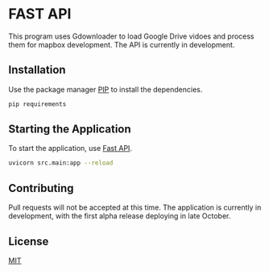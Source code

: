 # FAST API

This program uses Gdownloader to load Google Drive vidoes and process them for mapbox development. The API is currently in development. 

## Installation

Use the package manager [PIP](https://pypi.org/project/pip/) to install the dependencies.

```bash
pip requirements
```

## Starting the Application

To start the application, use [Fast API](https://fastapi.tiangolo.com/tutorial/first-steps/).

```bash
uvicorn src.main:app --reload
```


## Contributing
Pull requests will not be accepted at this time. The application is currently in development, with the first alpha release deploying in late October. 

## License
[MIT](https://choosealicense.com/licenses/mit/)
